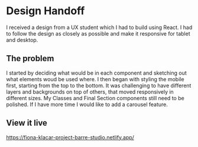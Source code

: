 # Design Handoff

I received a design from a UX student which I had to build using React. I had to follow the design as closely as possible and make it responsive for tablet and desktop.

## The problem

I started by deciding what would be in each component and sketching out what elements woud be used where. I then began with styling the mobile first, starting from the top to the bottom. It was challenging to have different layers and backgrounds on top of others, that moved responsively in different sizes. My Classes and Final Section components still need to be polished. If I have more time I would like to add a carousel feature.  

## View it live

https://fiona-klacar-project-barre-studio.netlify.app/
